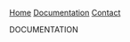 
<p>
  <a target="_self" rel="noopener noreferrer" href="https://disto0.github.io">Home</a>
  <a target="_self" rel="noopener noreferrer" href="https://disto0.github.io/docs/index.html">Documentation</a>
  <a target="_self" rel="noopener noreferrer" href="https://disto0.github.io/about/contact-us.html">Contact</a>
</p>

DOCUMENTATION